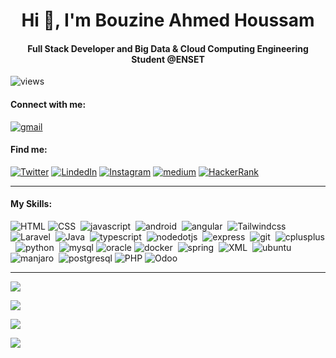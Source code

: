 <h1 align="center">Hi 👋, I'm Bouzine Ahmed Houssam</h1>

<h4 align="center">Full Stack Developer and Big Data & Cloud Computing Engineering Student @ENSET</h4>

![views](https://komarev.com/ghpvc/?username=ahmedhoussambouzine&label=Profile%20views&color=0e75b6&style=flat)

#### Connect with me:

[![gmail](https://img.shields.io/badge/gmail-05122A?style=flat&logo=gmail)](mailto:ahmedhoussam.bouzine.01@gmail.com)&nbsp;

#### Find me:

[![Twitter](https://img.shields.io/badge/X(Twitter)-05122A?style=flat&logo=X)](https://twitter.com/bah058)&nbsp;[![LindedIn](https://img.shields.io/badge/LinkedIn-05122A?style=flat&logo=linkedin&logoColor=blue)](https://www.linkedin.com/in/ahmed-houssam-bouzine)&nbsp;[![Instagram](https://img.shields.io/badge/Instagram-05122A?style=flat&logo=instagram)](https://instagram.com/ahmed.houssam.bouzine)&nbsp;[![medium](https://img.shields.io/badge/Medium-05122A?style=flat&logo=medium)](https://medium.com/@ahmedhoussam.bouzine.01)&nbsp;[![HackerRank](https://img.shields.io/badge/LeetCode-05122A?style=flat&logo=leetcode)](https://leetcode.com/AhmedHoussamBouzine/)

---
#### My Skills:

![HTML](https://img.shields.io/badge/HTML-05122A?style=flat&logo=html5&logoColor=brown)&nbsp;![CSS](https://img.shields.io/badge/CSS-05122A?style=flat&logo=css3&logoColor=blue)&nbsp; ![javascript](https://img.shields.io/badge/Javascript-05122A?style=flat&logo=javascript&logoColor=yellow)&nbsp; ![android](https://img.shields.io/badge/Android-05122A?style=flat&logo=android&logoColor=green)&nbsp; ![angular](https://img.shields.io/badge/Angular-121212?style=flat&logo=angular&logoColor=red)&nbsp; ![Tailwindcss](https://img.shields.io/badge/Tailwindcss-121212?style=flat&logo=tailwindcss&logoColor=blue)&nbsp; ![Laravel](https://img.shields.io/badge/Laravel-05122A?style=flat&logo=laravel&logoColor=brown)&nbsp; ![Java](https://img.shields.io/badge/Java-05122A?style=flat&logoColor=brown)&nbsp; ![typescript](https://img.shields.io/badge/Typescript-05122A?style=flat&logo=typescript&logoColor=blue)&nbsp; ![nodedotjs](https://img.shields.io/badge/Nodejs-05122A?style=flat&logo=nodedotjs&logoColor=green)&nbsp; ![express](https://img.shields.io/badge/Express.Js-05122A?style=flat&logo=express&logoColor=#000000)&nbsp; ![git](https://img.shields.io/badge/Git-05122A?style=flat&logo=git&logoColor=#F05032)&nbsp; ![cplusplus](https://img.shields.io/badge/C++-05122A?style=flat&logo=cplusplus&logoColor=blue)&nbsp; ![python](https://img.shields.io/badge/Python-05122A?style=flat&logo=Python&logoColor=yellow)&nbsp; ![mysql](https://img.shields.io/badge/MySQL-05122A?style=flat&logo=mysql&logoColor=blue)&nbsp;![oracle](https://img.shields.io/badge/Oracle-05122A?style=flat&logo=oracle&logoColor=red)&nbsp;![docker](https://img.shields.io/badge/Docker-05122A?style=flat&logo=docker&logoColor=blue)&nbsp; ![spring](https://img.shields.io/badge/Spring-05122A?style=flat&logo=spring&logoColor=green)&nbsp; ![XML](https://img.shields.io/badge/XML-05122A?style=flat)&nbsp; ![ubuntu](https://img.shields.io/badge/Ubuntu-05122A?style=flat&logo=ubuntu)&nbsp; ![manjaro](https://img.shields.io/badge/Manjaro-05122A?style=flat&logo=manjaro)&nbsp; ![postgresql](https://img.shields.io/badge/Postgresql-05122A?style=flat&logo=postgresql)&nbsp;![PHP](https://img.shields.io/badge/PHP-05122A?style=flat&logo=php)&nbsp;![Odoo](https://img.shields.io/badge/Odoo-05122A?style=flat&logo=odoo)&nbsp;

---

![](https://github-readme-stats.vercel.app/api/top-langs?username=ahmedhoussambouzine&show_icons=true&locale=en&layout=compact)

![](https://github-readme-stats.vercel.app/api?username=ahmedhoussambouzine&show_icons=true&locale=en)

![](https://github-readme-streak-stats.herokuapp.com/?user=ahmedhoussambouzine&)

![](https://github-readme-activity-graph.vercel.app/graph?username=AhmedHoussamBouzine&theme=github)
